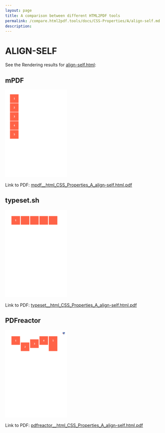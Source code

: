 ```yaml
---
layout: page
title: A comparison between different HTML2PDF tools
permalink: /compare.html2pdf.tools/docs/CSS-Properties/A/align-self.md
description: 
---
```


# ALIGN-SELF

See the Rendering results for [align-self.html](/html/CSS%20Properties/A/align-self.html):

## mPDF
![](mpdf__html_CSS_Properties_A_align-self.html.png) 

Link to PDF: [mpdf__html_CSS_Properties_A_align-self.html.pdf](mpdf__html_CSS_Properties_A_align-self.html.pdf)

## typeset.sh
![](typeset__html_CSS_Properties_A_align-self.html.png) 

Link to PDF: [typeset__html_CSS_Properties_A_align-self.html.pdf](typeset__html_CSS_Properties_A_align-self.html.pdf)

## PDFreactor
![](pdfreactor__html_CSS_Properties_A_align-self.html.png) 

Link to PDF: [pdfreactor__html_CSS_Properties_A_align-self.html.pdf](pdfreactor__html_CSS_Properties_A_align-self.html.pdf)
